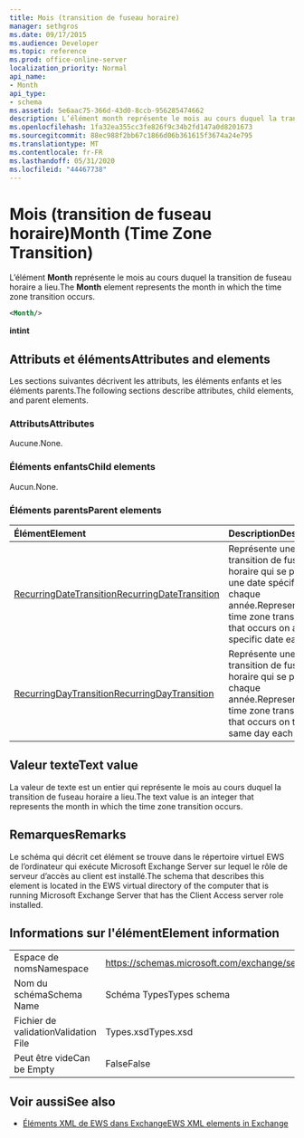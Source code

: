 ```yaml
---
title: Mois (transition de fuseau horaire)
manager: sethgros
ms.date: 09/17/2015
ms.audience: Developer
ms.topic: reference
ms.prod: office-online-server
localization_priority: Normal
api_name:
- Month
api_type:
- schema
ms.assetid: 5e6aac75-366d-43d0-8ccb-956285474662
description: L’élément month représente le mois au cours duquel la transition de fuseau horaire a lieu.
ms.openlocfilehash: 1fa32ea355cc3fe826f9c34b2fd147a0d8201673
ms.sourcegitcommit: 88ec988f2bb67c1866d06b361615f3674a24e795
ms.translationtype: MT
ms.contentlocale: fr-FR
ms.lasthandoff: 05/31/2020
ms.locfileid: "44467738"
---
```

# <a name="month-time-zone-transition"></a><span data-ttu-id="ca167-103">Mois (transition de fuseau horaire)</span><span class="sxs-lookup"><span data-stu-id="ca167-103">Month (Time Zone Transition)</span></span>

<span data-ttu-id="ca167-104">L’élément **Month** représente le mois au cours duquel la transition de fuseau horaire a lieu.</span><span class="sxs-lookup"><span data-stu-id="ca167-104">The **Month** element represents the month in which the time zone transition occurs.</span></span> 
  
```xml
<Month/>
```

 <span data-ttu-id="ca167-105">**int**</span><span class="sxs-lookup"><span data-stu-id="ca167-105">**int**</span></span>
## <a name="attributes-and-elements"></a><span data-ttu-id="ca167-106">Attributs et éléments</span><span class="sxs-lookup"><span data-stu-id="ca167-106">Attributes and elements</span></span>

<span data-ttu-id="ca167-107">Les sections suivantes décrivent les attributs, les éléments enfants et les éléments parents.</span><span class="sxs-lookup"><span data-stu-id="ca167-107">The following sections describe attributes, child elements, and parent elements.</span></span>
  
### <a name="attributes"></a><span data-ttu-id="ca167-108">Attributs</span><span class="sxs-lookup"><span data-stu-id="ca167-108">Attributes</span></span>

<span data-ttu-id="ca167-109">Aucune.</span><span class="sxs-lookup"><span data-stu-id="ca167-109">None.</span></span>
  
### <a name="child-elements"></a><span data-ttu-id="ca167-110">Éléments enfants</span><span class="sxs-lookup"><span data-stu-id="ca167-110">Child elements</span></span>

<span data-ttu-id="ca167-111">Aucun.</span><span class="sxs-lookup"><span data-stu-id="ca167-111">None.</span></span>
  
### <a name="parent-elements"></a><span data-ttu-id="ca167-112">Éléments parents</span><span class="sxs-lookup"><span data-stu-id="ca167-112">Parent elements</span></span>

|<span data-ttu-id="ca167-113">**Élément**</span><span class="sxs-lookup"><span data-stu-id="ca167-113">**Element**</span></span>|<span data-ttu-id="ca167-114">**Description**</span><span class="sxs-lookup"><span data-stu-id="ca167-114">**Description**</span></span>|
|:-----|:-----|
|[<span data-ttu-id="ca167-115">RecurringDateTransition</span><span class="sxs-lookup"><span data-stu-id="ca167-115">RecurringDateTransition</span></span>](recurringdatetransition.md) <br/> |<span data-ttu-id="ca167-116">Représente une transition de fuseau horaire qui se produit à une date spécifique chaque année.</span><span class="sxs-lookup"><span data-stu-id="ca167-116">Represents a time zone transition that occurs on a specific date each year.</span></span>  <br/> |
|[<span data-ttu-id="ca167-117">RecurringDayTransition</span><span class="sxs-lookup"><span data-stu-id="ca167-117">RecurringDayTransition</span></span>](recurringdaytransition.md) <br/> |<span data-ttu-id="ca167-118">Représente une transition de fuseau horaire qui se produit chaque année.</span><span class="sxs-lookup"><span data-stu-id="ca167-118">Represents a time zone transition that occurs on the same day each year.</span></span>  <br/> |
   
## <a name="text-value"></a><span data-ttu-id="ca167-119">Valeur texte</span><span class="sxs-lookup"><span data-stu-id="ca167-119">Text value</span></span>

<span data-ttu-id="ca167-120">La valeur de texte est un entier qui représente le mois au cours duquel la transition de fuseau horaire a lieu.</span><span class="sxs-lookup"><span data-stu-id="ca167-120">The text value is an integer that represents the month in which the time zone transition occurs.</span></span>
  
## <a name="remarks"></a><span data-ttu-id="ca167-121">Remarques</span><span class="sxs-lookup"><span data-stu-id="ca167-121">Remarks</span></span>

<span data-ttu-id="ca167-122">Le schéma qui décrit cet élément se trouve dans le répertoire virtuel EWS de l’ordinateur qui exécute Microsoft Exchange Server sur lequel le rôle de serveur d’accès au client est installé.</span><span class="sxs-lookup"><span data-stu-id="ca167-122">The schema that describes this element is located in the EWS virtual directory of the computer that is running Microsoft Exchange Server that has the Client Access server role installed.</span></span>
  
## <a name="element-information"></a><span data-ttu-id="ca167-123">Informations sur l'élément</span><span class="sxs-lookup"><span data-stu-id="ca167-123">Element information</span></span>

|||
|:-----|:-----|
|<span data-ttu-id="ca167-124">Espace de noms</span><span class="sxs-lookup"><span data-stu-id="ca167-124">Namespace</span></span>  <br/> |https://schemas.microsoft.com/exchange/services/2006/types  <br/> |
|<span data-ttu-id="ca167-125">Nom du schéma</span><span class="sxs-lookup"><span data-stu-id="ca167-125">Schema Name</span></span>  <br/> |<span data-ttu-id="ca167-126">Schéma Types</span><span class="sxs-lookup"><span data-stu-id="ca167-126">Types schema</span></span>  <br/> |
|<span data-ttu-id="ca167-127">Fichier de validation</span><span class="sxs-lookup"><span data-stu-id="ca167-127">Validation File</span></span>  <br/> |<span data-ttu-id="ca167-128">Types.xsd</span><span class="sxs-lookup"><span data-stu-id="ca167-128">Types.xsd</span></span>  <br/> |
|<span data-ttu-id="ca167-129">Peut être vide</span><span class="sxs-lookup"><span data-stu-id="ca167-129">Can be Empty</span></span>  <br/> |<span data-ttu-id="ca167-130">False</span><span class="sxs-lookup"><span data-stu-id="ca167-130">False</span></span>  <br/> |
   
## <a name="see-also"></a><span data-ttu-id="ca167-131">Voir aussi</span><span class="sxs-lookup"><span data-stu-id="ca167-131">See also</span></span>



- [<span data-ttu-id="ca167-132">Éléments XML de EWS dans Exchange</span><span class="sxs-lookup"><span data-stu-id="ca167-132">EWS XML elements in Exchange</span></span>](ews-xml-elements-in-exchange.md)

